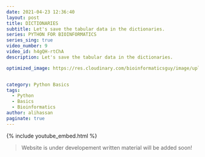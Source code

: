 ```yaml
---
date: 2021-04-23 12:36:40
layout: post
title: DICTIONARIES
subtitle: Let's save the tabular data in the dictionaries. 
series: PYTHON FOR BIOINFORMATICS
series_sing: true
video_number: 9
video_id: h4gQH-rtChA
description: Let's save the tabular data in the dictionaries.

optimized_image: https://res.cloudinary.com/bioinformaticsguy/image/upload/c_scale,h_380/v1596701389/002%20Python-for-Bioinformatics/Python-for-Bioinformatics-009.png


category: Python Basics
tags:
  - Python
  - Basics
  - Bioinformatics
author: alihassan
paginate: true
---
```


{% include youtube_embed.html %}


> Website is under developement written material will be added soon!

